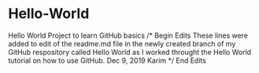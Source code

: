 # Hello-World
Hello World Project to learn GitHub basics
/* Begin Edits
These lines were added to edit of the readme.md file in the newly created branch of my GitHub respository called Hello World as I worked throught the Hello World tutorial on how to use GitHub.
Dec 9, 2019
Karim
*/ End Edits
